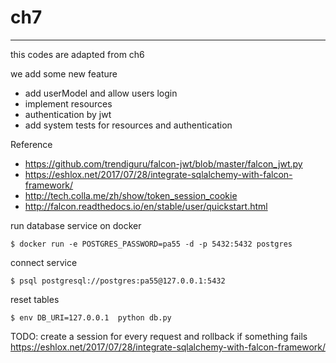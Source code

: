 # ch7 #

----

this codes are adapted from ch6

we add some new feature

* add userModel and allow users login
* implement resources
* authentication by jwt
* add system tests for resources and authentication

Reference

* https://github.com/trendiguru/falcon-jwt/blob/master/falcon_jwt.py
* https://eshlox.net/2017/07/28/integrate-sqlalchemy-with-falcon-framework/
* http://tech.colla.me/zh/show/token_session_cookie
* http://falcon.readthedocs.io/en/stable/user/quickstart.html

run database service on docker
```
$ docker run -e POSTGRES_PASSWORD=pa55 -d -p 5432:5432 postgres
```
connect service
```
$ psql postgresql://postgres:pa55@127.0.0.1:5432
```
reset tables
```
$ env DB_URI=127.0.0.1  python db.py
```

TODO: create a session for every request and rollback if something fails
https://eshlox.net/2017/07/28/integrate-sqlalchemy-with-falcon-framework/
